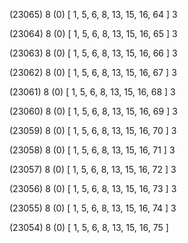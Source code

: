 (23065) 8 (0) [ 1, 5, 6, 8, 13, 15, 16, 64 ] 3 


(23064) 8 (0) [ 1, 5, 6, 8, 13, 15, 16, 65 ] 3 


(23063) 8 (0) [ 1, 5, 6, 8, 13, 15, 16, 66 ] 3 


(23062) 8 (0) [ 1, 5, 6, 8, 13, 15, 16, 67 ] 3 


(23061) 8 (0) [ 1, 5, 6, 8, 13, 15, 16, 68 ] 3 


(23060) 8 (0) [ 1, 5, 6, 8, 13, 15, 16, 69 ] 3 


(23059) 8 (0) [ 1, 5, 6, 8, 13, 15, 16, 70 ] 3 


(23058) 8 (0) [ 1, 5, 6, 8, 13, 15, 16, 71 ] 3 


(23057) 8 (0) [ 1, 5, 6, 8, 13, 15, 16, 72 ] 3 


(23056) 8 (0) [ 1, 5, 6, 8, 13, 15, 16, 73 ] 3 


(23055) 8 (0) [ 1, 5, 6, 8, 13, 15, 16, 74 ] 3 


(23054) 8 (0) [ 1, 5, 6, 8, 13, 15, 16, 75 ]  

